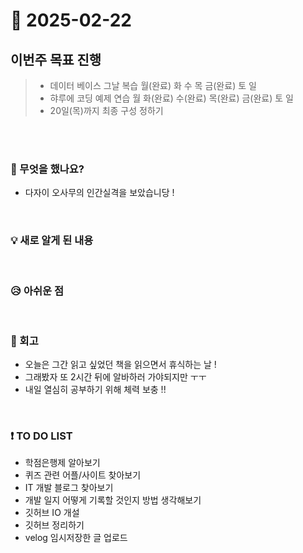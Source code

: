 # 📅 2025-02-22

## 이번주 목표 진행
>- 데이터 베이스 그날 복습 월(완료) 화 수 목 금(완료) 토 일 
>- 햐루에 코딩 예제 연습 월 화(완료) 수(완료) 목(완료) 금(완료) 토 일
>- 20일(목)까지 최종 구성 정하기

<br><br>

### 👀 무엇을 했나요?
- 다자이 오사무의 인간실격을 보았습니당 !

<br>

### 💡 새로 알게 된 내용


<br>

### 😥 아쉬운 점


<br>

### 💬 회고
- 오늘은 그간 읽고 싶었던 책을 읽으면서 휴식하는 날 !
- 그래봤자 또 2시간 뒤에 알바하러 가야되지만 ㅜㅜ
- 내일 열심히 공부하기 위해 체력 보충 !!

<br>

### ❗ TO DO LIST
- 학점은행제 알아보기
- 퀴즈 관련 어플/사이트 찾아보기
- IT 개발 블로그 찾아보기
- 개발 일지 어떻게 기록할 것인지 방법 생각해보기
- 깃허브 IO 개설
- 깃허브 정리하기
- velog 임시저장한 글 업로드
